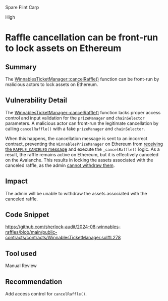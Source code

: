 Spare Flint Carp

High

# Raffle cancellation can be front-run to lock assets on Ethereum

## Summary

The [WinnablesTicketManager::cancelRaffle()](https://github.com/sherlock-audit/2024-08-winnables-raffles/blob/main/public-contracts/contracts/WinnablesTicketManager.sol#L278) function can be front-run by malicious actors to lock assets on Ethereum.

## Vulnerability Detail

The [WinnablesTicketManager::cancelRaffle()](https://github.com/sherlock-audit/2024-08-winnables-raffles/blob/main/public-contracts/contracts/WinnablesTicketManager.sol#L278) function lacks proper access control and input validation for the `prizeManager` and `chainSelector` parameters. A malicious actor can front-run the legitimate cancellation by calling `cancelRaffle()` with a fake `prizeManager` and `chainSelector`.

When this happens, the cancellation message is sent to an incorrect contract, preventing the `WinnablesPrizeManager` on Ethereum from [receiving the `RAFFLE_CANCELED` message](https://github.com/sherlock-audit/2024-08-winnables-raffles/blob/main/public-contracts/contracts/WinnablesPrizeManager.sol#L270-L274) and execute the `_cancelRaffle()` logic. As a result, the raffle remains active on Ethereum, but it is effectively canceled on the Avalanche. This results in locking the assets associated with the canceled raffle, as the admin [cannot withdraw them](https://github.com/sherlock-audit/2024-08-winnables-raffles/blob/main/public-contracts/contracts/WinnablesPrizeManager.sol#L218-L245).

## Impact

The admin will be unable to withdraw the assets associated with the canceled raffle.

## Code Snippet

https://github.com/sherlock-audit/2024-08-winnables-raffles/blob/main/public-contracts/contracts/WinnablesTicketManager.sol#L278

## Tool used

Manual Review

## Recommendation

Add access control for  `cancelRaffle()`.